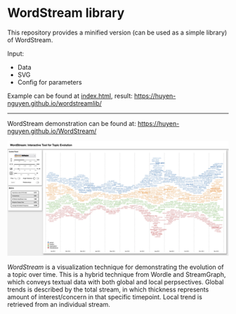 # WordStream library

This repository provides a minified version (can be used as a simple library) of WordStream.

Input: 
- Data
- SVG
- Config for parameters

Example can be found at [index.html](https://github.com/huyen-nguyen/wordstreamlib/blob/master/index.html), result: 
https://huyen-nguyen.github.io/wordstreamlib/
______

WordStream demonstration can be found at:
https://huyen-nguyen.github.io/WordStream/

[![WS](https://github.com/huyen-nguyen/WordStream/blob/master/images/Huffington.png)]()

*WordStream* is a visualization technique for demonstrating the evolution of a topic over time. This is a hybrid 
technique from Wordle and StreamGraph, which conveys textual data with both global and local perpsectives. Global trends
 is described by the total stream, in which thickness represents amount of interest/concern in that specific 
 timepoint. Local trend is retrieved from an individual stream. 
